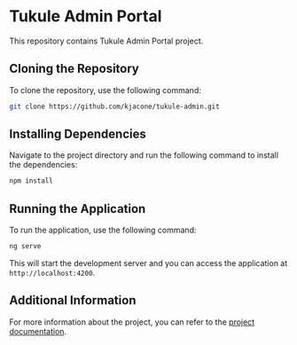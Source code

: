 # Tukule Admin Portal

This repository contains Tukule Admin Portal project.

## Cloning the Repository

To clone the repository, use the following command: 
```bash
git clone https://github.com/kjacone/tukule-admin.git 
```
## Installing Dependencies

Navigate to the project directory and run the following command to install the dependencies: 
```bash
npm install
```
## Running the Application

To run the application, use the following command:
```bash 
ng serve 
```
This will start the development server and you can access the application at `http://localhost:4200`.

## Additional Information

For more information about the project, you can refer to the [project documentation](docs/README.md).
